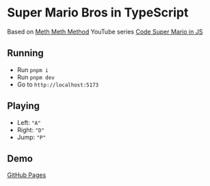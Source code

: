 # Super Mario Bros in TypeScript

Based on [Meth Meth Method](https://www.youtube.com/MethMethMethod) YouTube series [Code Super Mario in JS](https://www.youtube.com/playlist?list=PLS8HfBXv9ZWWe8zXrViYbIM2Hhylx8DZx)

## Running

- Run `pnpm i`
- Run `pnpm dev`
- Go to `http://localhost:5173`

## Playing

- Left: `"A"`
- Right: `"D"`
- Jump: `"P"`

## Demo
[GitHub Pages](https://johannesfeige.github.io/super-mario-ts/)
